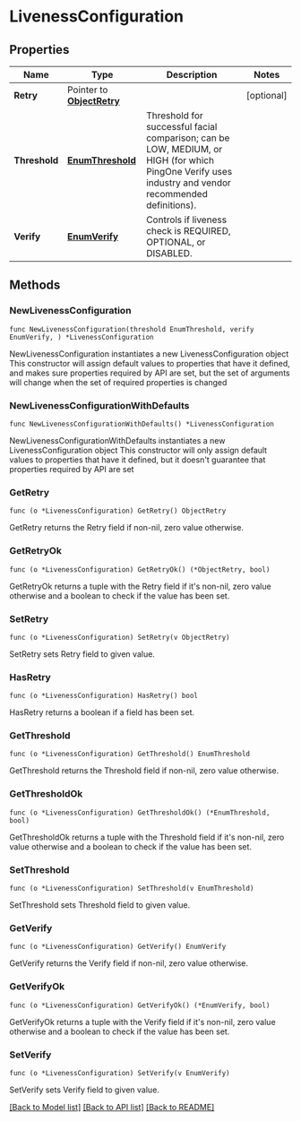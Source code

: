 # LivenessConfiguration

## Properties

Name | Type | Description | Notes
------------ | ------------- | ------------- | -------------
**Retry** | Pointer to [**ObjectRetry**](ObjectRetry.md) |  | [optional] 
**Threshold** | [**EnumThreshold**](EnumThreshold.md) | Threshold for successful facial comparison; can be LOW, MEDIUM, or HIGH (for which PingOne Verify uses industry and vendor recommended definitions). | 
**Verify** | [**EnumVerify**](EnumVerify.md) | Controls if liveness check is REQUIRED, OPTIONAL, or DISABLED. | 

## Methods

### NewLivenessConfiguration

`func NewLivenessConfiguration(threshold EnumThreshold, verify EnumVerify, ) *LivenessConfiguration`

NewLivenessConfiguration instantiates a new LivenessConfiguration object
This constructor will assign default values to properties that have it defined,
and makes sure properties required by API are set, but the set of arguments
will change when the set of required properties is changed

### NewLivenessConfigurationWithDefaults

`func NewLivenessConfigurationWithDefaults() *LivenessConfiguration`

NewLivenessConfigurationWithDefaults instantiates a new LivenessConfiguration object
This constructor will only assign default values to properties that have it defined,
but it doesn't guarantee that properties required by API are set

### GetRetry

`func (o *LivenessConfiguration) GetRetry() ObjectRetry`

GetRetry returns the Retry field if non-nil, zero value otherwise.

### GetRetryOk

`func (o *LivenessConfiguration) GetRetryOk() (*ObjectRetry, bool)`

GetRetryOk returns a tuple with the Retry field if it's non-nil, zero value otherwise
and a boolean to check if the value has been set.

### SetRetry

`func (o *LivenessConfiguration) SetRetry(v ObjectRetry)`

SetRetry sets Retry field to given value.

### HasRetry

`func (o *LivenessConfiguration) HasRetry() bool`

HasRetry returns a boolean if a field has been set.

### GetThreshold

`func (o *LivenessConfiguration) GetThreshold() EnumThreshold`

GetThreshold returns the Threshold field if non-nil, zero value otherwise.

### GetThresholdOk

`func (o *LivenessConfiguration) GetThresholdOk() (*EnumThreshold, bool)`

GetThresholdOk returns a tuple with the Threshold field if it's non-nil, zero value otherwise
and a boolean to check if the value has been set.

### SetThreshold

`func (o *LivenessConfiguration) SetThreshold(v EnumThreshold)`

SetThreshold sets Threshold field to given value.


### GetVerify

`func (o *LivenessConfiguration) GetVerify() EnumVerify`

GetVerify returns the Verify field if non-nil, zero value otherwise.

### GetVerifyOk

`func (o *LivenessConfiguration) GetVerifyOk() (*EnumVerify, bool)`

GetVerifyOk returns a tuple with the Verify field if it's non-nil, zero value otherwise
and a boolean to check if the value has been set.

### SetVerify

`func (o *LivenessConfiguration) SetVerify(v EnumVerify)`

SetVerify sets Verify field to given value.



[[Back to Model list]](../README.md#documentation-for-models) [[Back to API list]](../README.md#documentation-for-api-endpoints) [[Back to README]](../README.md)


